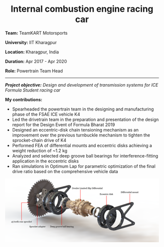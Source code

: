 <h1 align="center">Internal combustion engine racing car</h1>

**Team:** TeamKART Motorsports

**University:** IIT Kharagpur

**Location:** Kharagpur, India

**Duration:** Apr 2017 - Apr 2020

**Role:** Powertrain Team Head

---

***Project objective:*** *Design and development of transmission systems for ICE Formula Student racing car*

**My contributions:**
* Spearheaded the powertrain team in the designing and manufacturing phase of the FSAE ICE vehicle K4
* Led the drivetrain team in the preparation and presentation of the design report for the Design Event of Formula Bharat 2019
* Designed an eccentric-disk chain tensioning mechanism as an improvement over the previous turnbuckle mechanism to tighten the
sprocket-chain drive of K4
* Performed FEA of differential mounts and eccentric disks achieving a weight reduction of ~1.2 kg
* Analyzed and selected deep groove ball bearings for interference-fitting application in the eccentric disks
* Ran simulations in Optimum Lap for parametric optimization of the final drive ratio based on the comprehensive vehicle data

![My Local Image](images/transmission_system.PNG)
